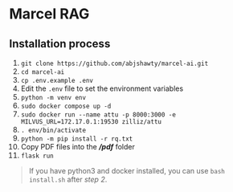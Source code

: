 # Marcel RAG

## Installation process
1. `git clone https://github.com/abjshawty/marcel-ai.git`
2. `cd marcel-ai`
3. `cp .env.example .env`
4. Edit the `.env` file to set the environment variables
5. `python -m venv env`
6. `sudo docker compose up -d`
7. `sudo docker run --name attu -p 8000:3000 -e MILVUS_URL=172.17.0.1:19530 zilliz/attu`
8. `. env/bin/activate`
9. `python -m pip install -r rq.txt`
10. Copy PDF files into the _**/pdf**_ folder
11. `flask run`

> If you have python3 and docker installed, you can use `bash install.sh` after *step 2*.
